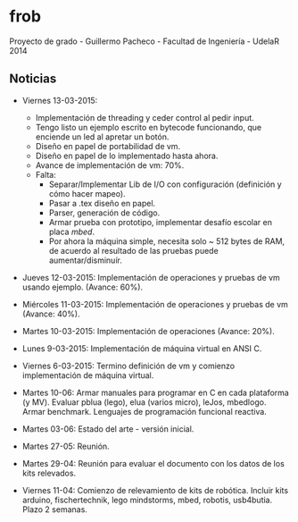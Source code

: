 frob
====

Proyecto de grado - Guillermo Pacheco - Facultad de Ingeniería - UdelaR
2014

Noticias
--------

* Viernes 13-03-2015:
  - Implementación de threading y ceder control al pedir input.
  - Tengo listo un ejemplo escrito en bytecode funcionando, que enciende un led al apretar un botón.
  - Diseño en papel de portabilidad de vm.
  - Diseño en papel de lo implementado hasta ahora.
  - Avance de implementación de vm: 70%.
  - Falta:
    * Separar/Implementar Lib de I/O con configuración (definición y cómo hacer mapeo).
    * Pasar a .tex diseño en papel.
    * Parser, generación de código.
    * Armar prueba con prototipo, implementar desafío escolar en placa *mbed*.
    * Por ahora la máquina simple, necesita solo ~ 512 bytes de RAM, de acuerdo al resultado de las pruebas puede aumentar/disminuír.

* Jueves 12-03-2015:
  Implementación de operaciones y pruebas de vm usando ejemplo. (Avance: 60%).

* Miércoles 11-03-2015:
  Implementación de operaciones y pruebas de vm (Avance: 40%).

* Martes 10-03-2015:
  Implementación de operaciones (Avance: 20%).

* Lunes 9-03-2015:
  Implementación de máquina virtual en ANSI C.

* Viernes 6-03-2015:
  Termino definición de vm y comienzo implementación de máquina virtual.

* Martes 10-06:
  Armar manuales para programar en C en cada plataforma (y MV).
  Evaluar pblua (lego), elua (varios micro), leJos, mbedlogo. Armar benchmark.
  Lenguajes de programación funcional reactiva.

* Martes 03-06:
  Estado del arte - versión inicial.

* Martes 27-05: 
  Reunión.

* Martes 29-04:
  Reunión para evaluar el documento con los datos de los kits relevados.

* Viernes 11-04:
  Comienzo de relevamiento de kits de robótica. Incluir kits
  arduino, fischertechnik, lego mindstorms, mbed, robotis, usb4butia.
  Plazo 2 semanas.
